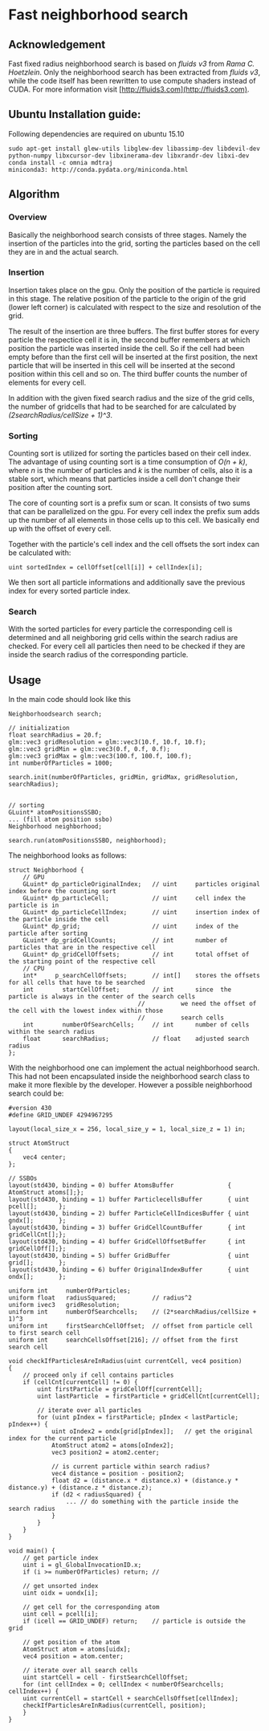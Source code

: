 # Fast neighborhood search 

## Acknowledgement
Fast fixed radius neighborhood search is based on *fluids v3* from *Rama C. Hoetzlein*. 
Only the neighborhood search has been extracted from *fluids v3*, while the code itself has been rewritten to use compute shaders instead of CUDA.
For more information visit [http://fluids3.com](http://fluids3.com).

## Ubuntu Installation guide:
Following dependencies are required on ubuntu 15.10

    sudo apt-get install glew-utils libglew-dev libassimp-dev libdevil-dev python-numpy libxcursor-dev libxinerama-dev libxrandr-dev libxi-dev
    conda install -c omnia mdtraj
    miniconda3: http://conda.pydata.org/miniconda.html

## Algorithm
### Overview
Basically the neighborhood search consists of three stages.
Namely the insertion of the particles into the grid, sorting the particles based
on the cell they are in and the actual search.

### Insertion
Insertion takes place on the gpu. Only the position of the particle is required in 
this stage. The relative position of the particle to the origin of the grid (lower left corner) is calculated with respect to the size and resolution of the grid.

The result of the insertion are three buffers. The first buffer stores for every particle the respectice cell it is in, the second buffer remembers at which position the particle was inserted inside the cell. So if the cell had been empty before than the first cell will be inserted at the first position, the next particle that will be inserted in this cell will be inserted at the second position within this cell and so on. The third buffer counts the number of elements for every cell. 

In addition with the given fixed search radius and the size of the grid cells, the number of gridcells that had to be searched for are calculated by *(2searchRadius/cellSize + 1)^3*.

### Sorting
Counting sort is utilized for sorting the particles based on their cell index.
The advantage of using counting sort is a time consumption of *O(n + k)*, where *n* is the number of particles and *k* is the number of cells, also it is a stable sort, which means that particles inside a cell don't change their position after the counting sort.

The core of counting sort is a prefix sum or scan. It consists of two sums that can be parallelized on the gpu. For every cell index the prefix sum adds up the number of all elements in those cells up to this cell. We basically end up with the offset of every cell.

Together with the particle's cell index and the cell offsets the sort index can be calculated with:
    
    uint sortedIndex = cellOffset[cell[i]] + cellIndex[i];

We then sort all particle informations and additionally save the previous index for every sorted particle index.

### Search
With the sorted particles for every particle the corresponding cell is determined and all neighboring grid cells within the search radius are checked.
For every cell all particles then need to be checked if they are inside the search radius of the corresponding particle.

## Usage
In the main code should look like this

    Neighborhoodsearch search;

    // initialization
    float searchRadius = 20.f;
    glm::vec3 gridResolution = glm::vec3(10.f, 10.f, 10.f);
    glm::vec3 gridMin = glm::vec3(0.f, 0.f, 0.f);
    glm::vec3 gridMax = glm::vec3(100.f, 100.f, 100.f);
    int numberOfParticles = 1000;

    search.init(numberOfParticles, gridMin, gridMax, gridResolution, searchRadius);

    
    // sorting
    GLuint* atomPositionsSSBO;
    ... (fill atom position ssbo)
    Neighborhood neighborhood;
 
    search.run(atomPositionsSSBO, neighborhood);

The neighborhood looks as follows:

    struct Neighborhood {
        // GPU
        GLuint* dp_particleOriginalIndex;   // uint     particles original index before the counting sort
        GLuint* dp_particleCell;            // uint     cell index the particle is in
        GLuint* dp_particleCellIndex;       // uint     insertion index of the particle inside the cell
        GLuint* dp_grid;                    // uint     index of the particle after sorting
        GLuint* dp_gridCellCounts;          // int      number of particles that are in the respective cell
        GLuint* dp_gridCellOffsets;         // int      total offset of the starting point of the respective cell
        // CPU
        int*     p_searchCellOffsets;       // int[]    stores the offsets for all cells that have to be searched
        int        startCellOffset;         // int      since  the particle is always in the center of the search cells
                                        //          we need the offset of the cell with the lowest index within those
                                        //          search cells
        int        numberOfSearchCells;     // int      number of cells within the search radius
        float      searchRadius;            // float    adjusted search radius
    };

With the neighborhood one can implement the actual neighborhood search. This had not been encapsulated inside the neighborhood search class to make it more flexible by the developer.
However a possible neighborhood search could be:

    #version 430
    #define GRID_UNDEF 4294967295

    layout(local_size_x = 256, local_size_y = 1, local_size_z = 1) in;

    struct AtomStruct
    {
        vec4 center;
    };

    // SSBOs
    layout(std430, binding = 0) buffer AtomsBuffer               { AtomStruct atoms[];};
    layout(std430, binding = 1) buffer ParticlecellsBuffer       { uint pcell[];      };
    layout(std430, binding = 2) buffer ParticleCellIndicesBuffer { uint gndx[];       };
    layout(std430, binding = 3) buffer GridCellCountBuffer       { int  gridCellCnt[];};
    layout(std430, binding = 4) buffer GridCellOffsetBuffer      { int  gridCellOff[];};
    layout(std430, binding = 5) buffer GridBuffer                { uint grid[];       };
    layout(std430, binding = 6) buffer OriginalIndexBuffer       { uint ondx[];       };

    uniform int     numberOfParticles;
    uniform float   radiusSquared;          // radius^2
    uniform ivec3   gridResolution;
    uniform int     numberOfSearchcells;    // (2*searchRadius/cellSize + 1)^3
    uniform int     firstSearchCellOffset;  // offset from particle cell to first search cell
    uniform int     searchCellsOffset[216]; // offset from the first search cell

    void checkIfParticlesAreInRadius(uint currentCell, vec4 position)
    {
        // proceed only if cell contains particles
        if (cellCnt[currentCell] != 0) {
            uint firstParticle = gridCellOff[currentCell];
            uint lastParticle  = firstParticle + gridCellCnt[currentCell];

            // iterate over all particles
            for (uint pIndex = firstParticle; pIndex < lastParticle; pIndex++) {
                uint oIndex2 = ondx[grid[pIndex]];   // get the original index for the current particle
                AtomStruct atom2 = atoms[oIndex2];
                vec3 position2 = atom2.center;

                // is current particle within search radius?
                vec4 distance = position - position2;
                float d2 = (distance.x * distance.x) + (distance.y * distance.y) + (distance.z * distance.z);
                if (d2 < radiusSquared) {
                    ... // do something with the particle inside the search radius
                }
            }
        }
    }

    void main() {
        // get particle index
        uint i = gl_GlobalInvocationID.x;
        if (i >= numberOfParticles) return; // 

        // get unsorted index
        uint oidx = uondx[i];

        // get cell for the corresponding atom
        uint cell = pcell[i];
        if (icell == GRID_UNDEF) return;    // particle is outside the grid

        // get position of the atom
        AtomStruct atom = atoms[uidx];
        vec4 position = atom.center;

        // iterate over all search cells
        uint startCell = cell - firstSearchCellOffset;
        for (int cellIndex = 0; cellIndex < numberOfSearchcells; cellIndex++) {
	    uint currentCell = startCell + searchCellsOffset[cellIndex];
	    checkIfParticlesAreInRadius(currentCell, position);
        }
    }
